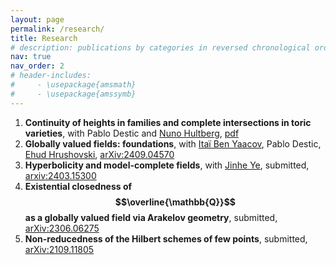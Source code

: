 ```yaml
---
layout: page
permalink: /research/
title: Research
# description: publications by categories in reversed chronological order. generated by jekyll-scholar.
nav: true
nav_order: 2
# header-includes:
#     - \usepackage{amsmath}
#     - \usepackage{amssymb}
---
```


1. **Continuity of heights in families and complete intersections in toric varieties**, with Pablo Destic and [Nuno Hultberg](https://sites.google.com/view/nuno-hultberg/home), [pdf](/assets/pdf/Continuity_of_heights_in_families.pdf)
1. **Globally valued fields: foundations**, with [Itaï Ben Yaacov](https://math.univ-lyon1.fr/~begnac/), Pablo Destic, [Ehud Hrushovski](https://www.maths.ox.ac.uk/people/ehud.hrushovski), [arXiv:2409.04570](https://arxiv.org/abs/2409.04570)
1. **Hyperbolicity and model-complete fields**, with [Jinhe Ye](https://sites.google.com/view/vincentye/home?authuser=0), submitted, [arxiv:2403.15300](https://arxiv.org/abs/2403.15300)
1. **Existential closedness of $$\overline{\mathbb{Q}}$$ as a globally valued field via Arakelov geometry**, submitted, [arXiv:2306.06275](https://arxiv.org/abs/2306.06275)
1. **Non-reducedness of the Hilbert schemes of few points**, submitted, [arXiv:2109.11805](https://arxiv.org/abs/2109.11805)

